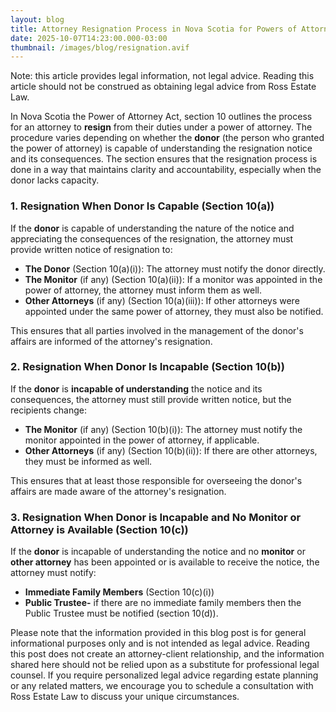 ```yaml
---
layout: blog
title: Attorney Resignation Process in Nova Scotia for Powers of Attorney
date: 2025-10-07T14:23:00.000-03:00
thumbnail: /images/blog/resignation.avif
---
```

Note: this article provides legal information, not legal advice. Reading this article should not be construed as obtaining legal advice from Ross Estate Law.


In Nova Scotia the Power of Attorney Act, section 10 outlines the process for an attorney to **resign** from their duties under a power of attorney. The procedure varies depending on whether the **donor** (the person who granted the power of attorney) is capable of understanding the resignation notice and its consequences. The section ensures that the resignation process is done in a way that maintains clarity and accountability, especially when the donor lacks capacity.

### **1. Resignation When Donor Is Capable (Section 10(a))**

If the **donor** is capable of understanding the nature of the notice and appreciating the consequences of the resignation, the attorney must provide written notice of resignation to:

* **The Donor** (Section 10(a)(i)): The attorney must notify the donor directly.
* **The Monitor** (if any) (Section 10(a)(ii)): If a monitor was appointed in the power of attorney, the attorney must inform them as well.
* **Other Attorneys** (if any) (Section 10(a)(iii)): If other attorneys were appointed under the same power of attorney, they must also be notified.

This ensures that all parties involved in the management of the donor's affairs are informed of the attorney's resignation.

### **2. Resignation When Donor Is Incapable (Section 10(b))**

If the **donor** is **incapable of understanding** the notice and its consequences, the attorney must still provide written notice, but the recipients change:

* **The Monitor** (if any) (Section 10(b)(i)): The attorney must notify the monitor appointed in the power of attorney, if applicable.
* **Other Attorneys** (if any) (Section 10(b)(ii)): If there are other attorneys, they must be informed as well.

This ensures that at least those responsible for overseeing the donor's affairs are made aware of the attorney's resignation.

### **3. Resignation When Donor is Incapable and No Monitor or Attorney is Available (Section 10(c))**

If the **donor** is incapable of understanding the notice and no **monitor** or **other attorney** has been appointed or is available to receive the notice, the attorney must notify:

* **Immediate Family Members** (Section 10(c)(i)) 
* **Public Trustee-** if there are no immediate family members then the Public Trustee must be notified (section 10(d)).

Please note that the information provided in this blog post is for general informational purposes only and is not intended as legal advice. Reading this post does not create an attorney-client relationship, and the information shared here should not be relied upon as a substitute for professional legal counsel. If you require personalized legal advice regarding estate planning or any related matters, we encourage you to schedule a consultation with Ross Estate Law to discuss your unique circumstances.
